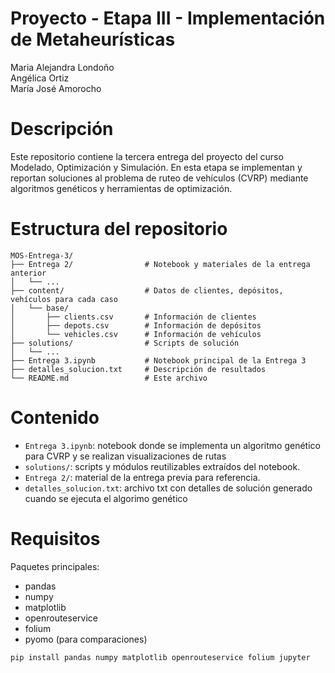 # Proyecto - Etapa III - Implementación de Metaheurísticas

Maria Alejandra Londoño <br>
Angélica Ortiz <br>
María José Amorocho

# Descripción
Este repositorio contiene la tercera entrega del proyecto del curso Modelado, Optimización y Simulación. En esta etapa se implementan y reportan soluciones al problema de ruteo de vehículos (CVRP) mediante algoritmos genéticos y herramientas de optimización.

# Estructura del repositorio
```
MOS-Entrega-3/
├── Entrega 2/                # Notebook y materiales de la entrega anterior
│   └── ...
├── content/                  # Datos de clientes, depósitos, vehículos para cada caso
│   └── base/
│       ├── clients.csv       # Información de clientes
│       ├── depots.csv        # Información de depósitos
│       └── vehicles.csv      # Información de vehículos
├── solutions/                # Scripts de solución
│   └── ...
├── Entrega 3.ipynb           # Notebook principal de la Entrega 3
├── detalles_solucion.txt     # Descripción de resultados
└── README.md                 # Este archivo
```

# Contenido
- `Entrega 3.ipynb`: notebook donde se implementa un algoritmo genético para CVRP y se realizan visualizaciones de rutas
- `solutions/`: scripts y módulos reutilizables extraídos del notebook.
- `Entrega 2/`: material de la entrega previa para referencia.
- `detalles_solucion.txt`: archivo txt con detalles de solución generado cuando se ejecuta el algorimo genético

# Requisitos
Paquetes principales:
- pandas
- numpy
- matplotlib
- openrouteservice
- folium
- pyomo (para comparaciones)

```bash
pip install pandas numpy matplotlib openrouteservice folium jupyter
```
